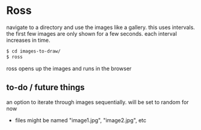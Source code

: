 # Ross

navigate to a directory and use the images like a gallery.
this uses intervals. the first few images are only shown for a few seconds. each interval increases in time.

```bash
$ cd images-to-draw/
$ ross
```
ross opens up the images and runs in the browser

## to-do / future things
an option to iterate through images sequentially. will be set to random for now
  - files might be named "image1.jpg", "image2.jpg", etc
